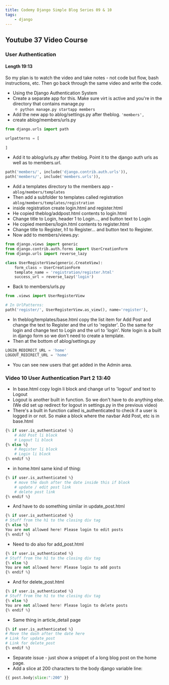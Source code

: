 ```yaml
---
title: Codemy Django Simple Blog Series 09 & 10
tags:
    - django
---
```


## Youtube 37 Video Course
### User Authentication
#### Length 19:13


So my plan is to watch the video and take notes - not code but flow, bash instructions, etc. Then go back through the same video and write the code.

- Using the Django Authentication System
- Create a separate app for this. Make sure virt is active and you're in the directory that contains manage.py
	- `python manage.py startapp members`
- Add the new app to ablog/settings.py after theblog. `'members',`
- create ablog/members/urls.py 
``` python
from django.urls import path

urlpatterns = [
	
]
```
- Add it to ablog/urls.py after theblog. Point it to the django auth urls as well as to members.url.  
``` python
path('members/', include('django.contrib.auth.urls')),
path('members/', include('members.urls')),
```
- Add a templates directory to the members app - `ablog/members/templates`
- Then add a subfolder to templates called registration `ablog/members/templates/registration`
- inside registration create login.html and register.html
- He copied theblog/addpost.html contents to login.html
- Change title to Login, header 1 to Login..., and button text to Login
- He copied members/login.html contents to register.html
- Change title to Register, h1 to Register... and button text to Register.
- Now add to members/views.py:
``` python
from django.views import generic
from django.contrib.auth.forms import UserCreationForm
from django.urls import reverse_lazy

class UserRegisterView(generic.CreateView):
	form_class = UserCreationForm
	template_name = 'registration/register.html'
	success_url = reverse_lazy('login')
```
- Back to members/urls.py
``` python
from .views import UserRegisterView

# In UrlPatterns:
path('register/', UserRegisterView.as_view(), name='register'),
```
- In theblog/templates/base.html copy the list item for Add Post and  change the text to Register and the url to  'register'. Do the same for login and change text to Login and the url to 'login'. Note login is a built in django form so we don't need to create a template. 
- Then at the bottom of ablog/settings.py 
``` python
LOGIN_REDIRECT_URL = 'home'
LOGOUT_REDIRECT_URL = 'home'
```
- You can see new users that get added in the Admin area.

### Video 10 User Authentication Part 2  13:40

- In base.html copy login li block and change url to 'logout' and text to Logout
- Logout is another built in function. So we don't have to do anything else. (We did set up  redirect for logout in settings.py in the previous video)
- There's a built in function called is_authenticated to check if a user is logged in or not. So make a block where the navbar Add Post, etc is in base.html
``` python
{% if user.is_authenticated %}
	# Add Post li block
	# Logout li block
{% else %}
	# Register li block
	# Login li block
{% endif %}
```
- in home.html same kind of thing:
``` python
{% if user.is_authenticated %}
	# move the dash after the date inside this if block
	# update / edit post link
	# delete post link
{% endif %}
```
- And have to do something similar in update_post.html
``` python
{% if user.is_authenticated %}
# Stuff from the h1 to the closing div tag
{% else %}
You are not allowed here! Please login to edit posts
{% endif %}
```
- Need to do also for add_post.html
``` python
{% if user.is_authenticated %}
# Stuff from the h1 to the closing div tag
{% else %}
You are not allowed here! Please login to add posts
{% endif %}
```
- And for delete_post.html
``` python
{% if user.is_authenticated %}
# Stuff from the h1 to the closing div tag
{% else %}
You are not allowed here! Please login to delete posts
{% endif %}
```
- Same thing in article_detail page
``` python
{% if user.is_authenticated %}
# Move the dash after the date here
# Link for update_post
# Link for delete_post
{% endif %}
```
- Separate issue - just show a snippet of a long blog post on the home page.
-  Add a slice at 200 characters to the body django variable line:
``` python
{{ post.body|slice:":200" }}
```
